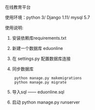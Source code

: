 在线教育平台

使用环境：python 3/ Django 1.11/ mysql 5.7

使用说明:

1. 安装依赖库requirements.txt

2. 新建一个数据库 eduonline

3. 在 settings.py 配置数据库连接

3. 同步数据库 

        python manage.py makemigrations
        python manage.py migrate

4. 导入sql —— eduonline.sql

5. 启动 python manage.py runserver
